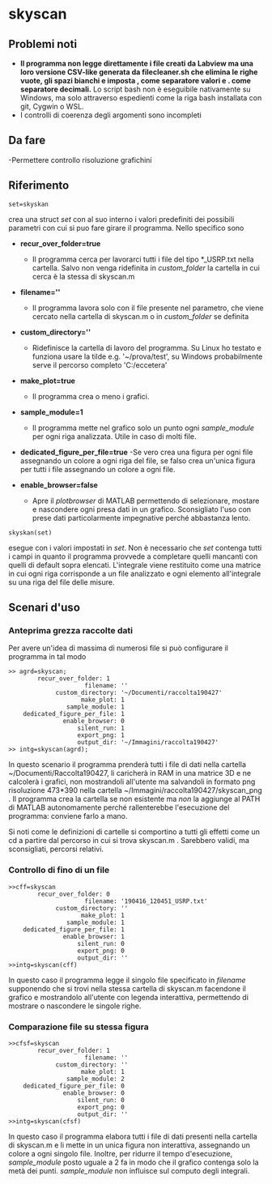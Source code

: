 # skyscan
## Problemi noti
- **Il programma non legge direttamente i file creati da Labview ma una loro versione CSV-like generata da filecleaner.sh che elimina le righe vuote, gli spazi bianchi e imposta , come separatore valori e . come separatore decimali.** Lo script bash non è eseguibile nativamente su Windows, ma solo attraverso espedienti come la riga bash installata con git, Cygwin o WSL.
- I controlli di coerenza degli argomenti sono incompleti
## Da fare
-Permettere controllo risoluzione grafichini
## Riferimento
```
set=skyskan
```
crea una struct *set* con al suo interno i valori predefiniti dei possibili parametri con cui si puo fare girare il programma. Nello specifico sono
- **recur_over_folder=true**
	- Il programma cerca per lavorarci tutti i file del tipo *_USRP.txt nella cartella. Salvo non venga ridefinita in *custom_folder* la cartella in cui cerca è la stessa di skyscan.m
- **filename=''**
	- Il programma lavora solo con il file presente nel parametro, che viene cercato nella cartella di skyscan.m o in *custom_folder* se definita
- **custom_directory=''**
	- Ridefinisce la cartella di lavoro del programma. Su Linux ho testato e funziona usare la tilde e.g. '~/prova/test', su Windows probabilmente serve il percorso completo 'C:/eccetera'
	
- **make_plot=true**
	- Il programma crea o meno i grafici.
- **sample_module=1**
	- Il programma mette nel grafico solo un punto ogni *sample_module* per ogni riga analizzata. Utile in caso di molti file.
- **dedicated_figure_per_file=true**
	-Se vero crea una figura per ogni file assegnando un colore a ogni riga del file, se falso crea un'unica figura per tutti i file assegnando un colore a ogni file.
- **enable_browser=false**
	- Apre il *plotbrowser* di MATLAB permettendo di selezionare, mostare e nascondere ogni presa dati in un grafico. Sconsigliato l'uso con prese dati particolarmente impegnative perché abbastanza lento.

```
skyskan(set)
```
esegue con i valori impostati in *set*. Non è necessario che *set* contenga tutti i campi in quanto il programma provvede a completare quelli mancanti con quelli di default sopra elencati. L'integrale viene restituito come una matrice in cui ogni riga corrisponde a un file analizzato e ogni elemento all'integrale su una riga del file delle misure.

## Scenari d'uso
### Anteprima grezza raccolte dati
Per avere un'idea di massima di numerosi file si può configurare il programma in tal modo
```
>> agrd=skyscan;
	    recur_over_folder: 1
                     filename: ''
             custom_directory: '~/Documenti/raccolta190427'
                    make_plot: 1
                sample_module: 1
    dedicated_figure_per_file: 1
               enable_browser: 0
                   silent_run: 1
                   export_png: 1
                   output_dir: '~/Immagini/raccolta190427'
>> intg=skyscan(agrd);

```
In questo scenario il programma prenderà tutti i file di dati nella cartella ~/Documenti/Raccolta190427, li caricherà in RAM in una matrice 3D e ne calcolerà i grafici, non mostrandoli all'utente ma salvandoli in formato png risoluzione 473*390 nella cartella ~/Immagini/raccolta190427/skyscan_png . Il programma crea la cartella se non esistente ma *non* la aggiunge al PATH di MATLAB autonomamente perché rallenterebbe l'esecuzione del programma: conviene farlo a mano.

Si noti come le definizioni di cartelle si comportino a tutti gli effetti come un cd a partire dal percorso in cui si trova skyscan.m . Sarebbero validi, ma sconsigliati, percorsi relativi.

### Controllo di fino di un file

```
>>cff=skyscan
	    recur_over_folder: 0
                     filename: '190416_120451_USRP.txt'
             custom_directory: ''
                    make_plot: 1
                sample_module: 1
    dedicated_figure_per_file: 1
               enable_browser: 1
                   silent_run: 0
                   export_png: 0
                   output_dir: ''
>>intg=skyscan(cff)
```
In questo caso il programma legge il singolo file specificato in *filename* supponendo che si trovi nella stessa cartella di skyscan.m facendone il grafico e mostrandolo all'utente con legenda interattiva, permettendo di mostrare o nascondere le singole righe.

### Comparazione file su stessa figura
```
>>cfsf=skyscan
	    recur_over_folder: 1
                     filename: ''
             custom_directory: ''
                    make_plot: 1
                sample_module: 2
    dedicated_figure_per_file: 0
               enable_browser: 0
                   silent_run: 0
                   export_png: 0
                   output_dir: ''
>>intg=skyscan(cfsf)
```
In questo caso il programma elabora tutti i file di dati presenti nella cartella di skyscan.m e li mette in un unica figura non interattiva, assegnando un colore a ogni singolo file. Inoltre, per ridurre il tempo d'esecuzione, *sample_module* posto uguale a 2 fa in modo che il grafico contenga solo la metà dei punti. *sample_module* non influisce sul computo degli integrali.
